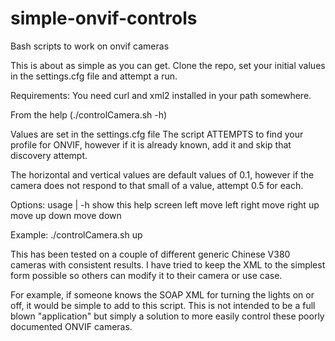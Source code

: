 # simple-onvif-controls
Bash scripts to work on onvif cameras

This is about as simple as you can get.
Clone the repo, set your initial values in the settings.cfg
file and attempt a run.

Requirements:
You need curl and xml2 installed in your path somewhere.

From the help (./controlCamera.sh -h)

Values are set in the settings.cfg file
The script ATTEMPTS to find your profile for ONVIF, however if it is already known, add
it and skip that discovery attempt.

The horizontal and vertical values are default values of 0.1, however if the camera
does not respond to that small of a value, attempt 0.5 for each.

Options:
  usage | -h  show this help screen
  left        move left
  right       move right
  up          move up
  down        move down

Example:
./controlCamera.sh up


This has been tested on a couple of different generic Chinese V380 cameras with consistent
results.  I have tried to keep the XML to the simplest form possible so others can modify
it to their camera or use case.

For example, if someone knows the SOAP XML for turning the lights on or off, it would be simple
to add to this script.  This is not intended to be a full blown "application" but simply
a solution to more easily control these poorly documented ONVIF cameras.

